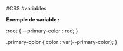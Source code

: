 #CSS #variables


**Exemple de variable :**

:root {
--primary-color : red;
}

.primary-color {
   color : var(--primary-color);
}
